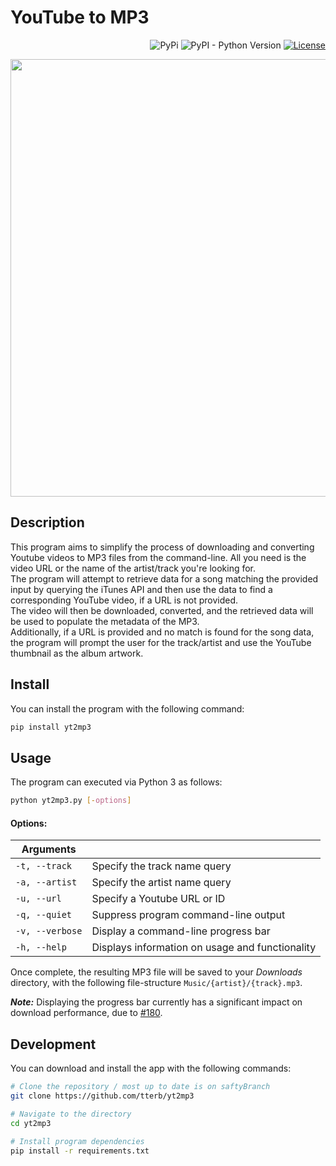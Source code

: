 # YouTube to MP3  

<p align="right">
  <img src="https://img.shields.io/pypi/v/yt2mp3.svg" alt="PyPi"/>
  <img src="https://pypip.in/py_versions/yt2mp3/badge.svg" alt="PyPI - Python Version"/>
  <a href="https://github.com/tterb/yt2mp3/blob/master/LICENSE"><img src="https://img.shields.io/github/license/tterb/yt2mp3.svg" alt="License"/></a>
</p>  

<p align="center">
  <img src="https://user-images.githubusercontent.com/16360374/41496879-b19ce040-70fe-11e8-90c0-0f3e67839bf1.gif" width="700"/>
</p>

## Description  
This program aims to simplify the process of downloading and converting Youtube videos to MP3 files from the command-line. All you need is the video URL or the name of the artist/track you're looking for.  
The program will attempt to retrieve data for a song matching the provided input by querying the iTunes API and then use the data to find a corresponding YouTube video, if a URL is not provided.  
The video will then be downloaded, converted, and the retrieved data will be used to populate the metadata of the MP3.  
Additionally, if a URL is provided and no match is found for the song data, the program will prompt the user for the track/artist and use the YouTube thumbnail as the album artwork.  

## Install  
You can install the program with the following command:  
```sh
pip install yt2mp3
```

## Usage  
The program can executed via Python 3 as follows:  
```sh
python yt2mp3.py [-options]
```

#### Options:  
| Arguments        |                                                  |
|------------------|--------------------------------------------------|
| `-t, --track`    | Specify the track name query                     |
| `-a, --artist`   | Specify the artist name query                    |
| `-u, --url`      | Specify a Youtube URL or ID                      |
| `-q, --quiet`    | Suppress program command-line output             |
| `-v, --verbose` | Display a command-line progress bar              |
| `-h, --help`     | Displays information on usage and functionality  |  

Once complete, the resulting MP3 file will be saved to your *Downloads* directory, with the following file-structure `Music/{artist}/{track}.mp3`.  

***Note:*** Displaying the progress bar currently has a significant impact on download performance, due to [#180](https://github.com/nficano/pytube/issues/180).  


## Development  
You can download and install the app with the following commands:  

```sh
# Clone the repository / most up to date is on saftyBranch
git clone https://github.com/tterb/yt2mp3

# Navigate to the directory
cd yt2mp3

# Install program dependencies
pip install -r requirements.txt
```

<br>  
